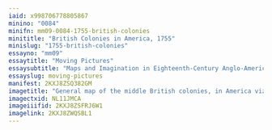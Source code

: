 ```yaml
---
iaid: x998706778805867
minino: "0084"
minifn: mm09-0084-1755-british-colonies
minititle: "British Colonies in America, 1755"
minislug: "1755-british-colonies"
essayno: "mm09"
essaytitle: "Moving Pictures"
essaysubtitle: "Maps and Imagination in Eighteenth-Century Anglo-America"
essayslug: moving-pictures
manifest: 2KXJ8ZSQ382GM
imagetitle: "General map of the middle British colonies, in America viz Virginia, Maryland, Delaware, Pensilvania, New-Jersey, New-York, Connecticut, and Rhode..."
imagectxid: NL11JMCA
imageiiifid: 2KXJ8ZSFRJ6W1
imagelink: 2KXJ8ZWQSBL1
---
```

